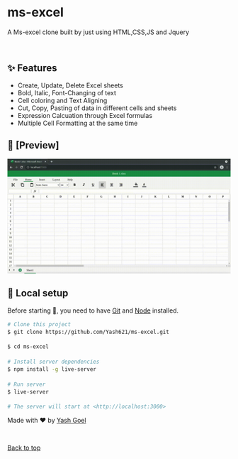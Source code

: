 # ms-excel

A Ms-excel clone built by just using HTML,CSS,JS and Jquery

<br>

## :sparkles: Features

- Create, Update, Delete Excel sheets
- Bold, Italic, Font-Changing of text 
- Cell coloring and Text Aligning
- Cut, Copy, Pasting of data in different cells and sheets
- Expression Calcuation through Excel formulas
- Multiple Cell Formatting at the same time

## :eyes: [Preview]

![ms-excel clone preview](https://github.com/Yash621/ms-excel/blob/master/preview.gif)

## :tada: Local setup

Before starting :checkered_flag:, you need to have [Git](https://git-scm.com) and [Node](https://nodejs.org/en/) installed.

```bash
# Clone this project
$ git clone https://github.com/Yash621/ms-excel.git

$ cd ms-excel

# Install server dependencies
$ npm install -g live-server

# Run server
$ live-server

# The server will start at <http://localhost:3000>
```

Made with :heart: by <a href="https://github.com/yash621" target="_blank">Yash Goel</a>

&#xa0;

<a href="#top">Back to top</a>

